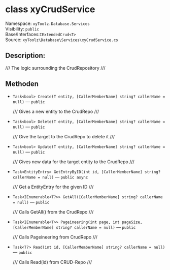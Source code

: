 # class xyCrudService<T>

Namespace: `xyToolz.Database.Services`  
Visibility: `public`  
Base/Interfaces:`IExtendedCrud<T>`  
Source: `xyToolz\Database\Services\xyCrudService.cs`

## Description:

/// The logic surrounding the CrudRepository
    ///

## Methoden

- `Task<bool> Create(T entity, [CallerMemberName] string? callerName = null)` — `public`
  
  /// Gives a new entity to the CrudRepo 
        ///
- `Task<bool> Delete(T entity, [CallerMemberName] string? callerName = null)` — `public`
  
  /// Give the target to the CrudRepo to delete it
        ///
- `Task<bool> Update(T entity, [CallerMemberName] string? callerName = null)` — `public`
  
  /// Gives new data for the target entity to the CrudRepo 
        ///
- `Task<EntityEntry> GetEntryByID(int id, [CallerMemberName] string? callerName = null)` — `public async`
  
  /// Get a EntityEntry for the given ID
        ///
- `Task<IEnumerable<T?>> GetAll([CallerMemberName] string? callerName = null)` — `public`
  
  /// Calls GetAll() from the CrudRepo
        ///
- `Task<IEnumerable<T>> Pageineering(int page, int pageSize, [CallerMemberName] string? callerName = null)` — `public`
  
  /// Calls Pageineering from CrudRepo
        ///
- `Task<T?> Read(int id, [CallerMemberName] string? callerName = null)` — `public`
  
  /// Calls Read(id) from CRUD-Repo
        ///


